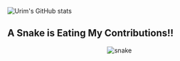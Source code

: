 ![Urim's GitHub stats](https://github-readme-stats.vercel.app/api?username=Twenty-FirstCentury&show_icons=true&theme=rose_pine)

## A Snake is Eating My Contributions!!


  <p align="center">
  <img src=https://raw.githubusercontent.com/Twenty-FirstCentury/snk/output/github-contribution-grid-snake.svg alt="snake"></center>
</p>
